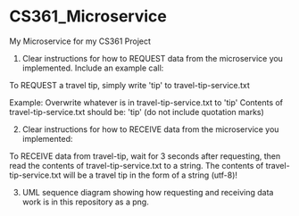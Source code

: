 # CS361_Microservice
My Microservice for my CS361 Project

1. Clear instructions for how to REQUEST data from the microservice you implemented. Include an example call:

  To REQUEST a travel tip, simply write 'tip' to travel-tip-service.txt
  
  Example:
  Overwrite whatever is in travel-tip-service.txt to 'tip'
  Contents of travel-tip-service.txt should be: 'tip'
  (do not include quotation marks)

2. Clear instructions for how to RECEIVE data from the microservice you implemented:

  To RECEIVE data from travel-tip, wait for 3 seconds after requesting, then read the contents of travel-tip-service.txt to a string.
  The contents of travel-tip-service.txt will be a travel tip in the form of a string (utf-8)!

3. UML sequence diagram showing how requesting and receiving data work is in this repository as a png.
